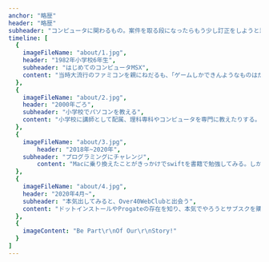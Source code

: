 ```yaml
---
anchor: "略歴"
header: "略歴"
subheader: "コンピュータに関わるもの。案件を取る段になったらもう少し訂正をしようと思っています。"
timeline: [
  {
    imageFileName: "about/1.jpg",
    header: "1982年小学校6年生",
    subheader: "はじめてのコンピュータMSX",
    content: "当時大流行のファミコンを親にねだるも、「ゲームしかできんようなものはだめ」ということで、当時ブームだったMSXを買ってもらう。最初はゲームばかりだったが、次第に飽きて本を買ってきてBASICの写経を楽しむ。"
  },
  {
    imageFileName: "about/2.jpg",
    header: "2000年ごろ",
    subheader: "小学校でパソコンを教える",
    content: "小学校に講師として配属、理科専科やコンピュータを専門に教えたりする。趣味が講じて、当時スタンドアロンで9台あったパソコン室のコンピュータをLANでつないで活用。"
  },
  {
    imageFileName: "about/3.jpg",
		header: "2018年~2020年",
    subheader: "プログラミングにチャレンジ",
		content: "Macに乗り換えたことがきっかけでswiftを書籍で勉強してみる。しかし、途中で挫折。その後、Macはもっぱら仕事とアニメ鑑賞に活躍。"
  },
  {
    imageFileName: "about/4.jpg",
    header: "2020年4月~",
    subheader: "本気出してみると、Over40WebClubと出会う",
    content: "ドットインストールやProgateの存在を知り、本気でやろうとサブスクを購入。土日のたびにPCにむかいはじめる。同時にアカウントだけ生きていたTwitterでもぼちぼちと情報収集、Over40WebClubと出会い、フリーランスをめざして学習をすすめることを決意。"
  },
  {
    imageContent: "Be Part\r\nOf Our\r\nStory!"
  }
]
---
```

